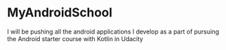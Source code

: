 MyAndroidSchool
=================================
I will be pushing all the android applications I develop as a part of pursuing the Android starter course with Kotlin in Udacity